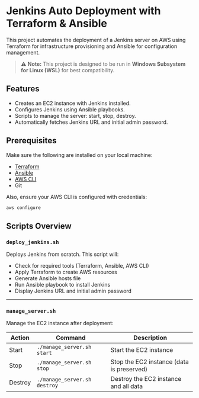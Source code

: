 # Jenkins Auto Deployment with Terraform & Ansible

This project automates the deployment of a Jenkins server on AWS using Terraform for infrastructure provisioning and Ansible for configuration management.


> ⚠️ **Note:** This project is designed to be run in **Windows Subsystem for Linux (WSL)** for best compatibility.


## Features
- Creates an EC2 instance with Jenkins installed.
- Configures Jenkins using Ansible playbooks.
- Scripts to manage the server: start, stop, destroy.
- Automatically fetches Jenkins URL and initial admin password.

## Prerequisites
Make sure the following are installed on your local machine:
- [Terraform](https://www.terraform.io/)
- [Ansible](https://www.ansible.com/)
- [AWS CLI](https://aws.amazon.com/cli/)
- Git

Also, ensure your AWS CLI is configured with credentials:

```bash
aws configure
```


## Scripts Overview

### `deploy_jenkins.sh`
Deploys Jenkins from scratch. This script will:
- Check for required tools (Terraform, Ansible, AWS CLI)
- Apply Terraform to create AWS resources
- Generate Ansible hosts file
- Run Ansible playbook to install Jenkins
- Display Jenkins URL and initial admin password

---

### `manage_server.sh`
Manage the EC2 instance after deployment:

| Action  | Command                        | Description                              |
|---------|--------------------------------|------------------------------------------|
| Start   | `./manage_server.sh start`      | Start the EC2 instance                   |
| Stop    | `./manage_server.sh stop`       | Stop the EC2 instance (data is preserved) |
| Destroy | `./manage_server.sh destroy`    | Destroy the EC2 instance and all data   |
